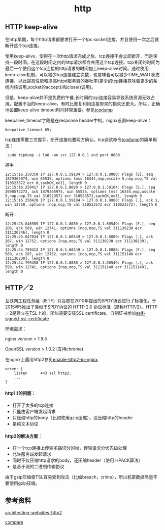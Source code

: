 <h1 align="center">http</h1>

HTTP keep-alive
-

在http早期，每个http请求都要求打开一个tpc socket连接，并且使用一次之后就断开这个tcp连接。

使用keep-alive，使得在一次http请求完成之后，tcp连接不会立即断开，而是保持一段时间。在这段时间之内的http请求都会共用这个tcp连接。tcp关闭的时间为最后一个使用这个tcp连接的http请求的时间加上keep-alive时间。通过使用keep-alive机制，可以减少tcp连接建立次数，也意味着可以减少TIME_WAIT状态连接，以此提高性能和提高httpd服务器的吞吐率(更少的tcp连接意味着更少的系统内核调用,socket的accept()和close()调用)。

但是，keep-alive并不是免费的午餐,长时间的tcp连接容易导致系统资源无效占用。配置不当的keep-alive，有时比重复利用连接带来的损失还更大。所以，正确地设置keep-alive timeout时间非常重要。参见<a href="http://www.nowamagic.net/academy/detail/23350305" target="_blank">tcpdump</a>

keepalive_timeout字段是在response header中的，nignx设置keep-alive：

```
keepalive_timeout 65;
```

tcp连接需要三次握手，断开连接也要两方确认。tcp调试命令<a href="http://www.tcpdump.org/manpages/tcpdump.1.html" target="_blank">tcpdump</a>的简单用法：

```
 sudo tcpdump -i lo0 -nn src 127.0.0.1 and port 8080
```

握手：
```
12:15:16.250350 IP 127.0.0.1.59104 > 127.0.0.1.8080: Flags [S], seq 1879365974, win 65535, options [mss 16344,nop,wscale 5,nop,nop,TS val 310523572 ecr 0,sackOK,eol], length 0
12:15:16.250417 IP 127.0.0.1.8080 > 127.0.0.1.59104: Flags [S.], seq 2098572273, ack 1879365975, win 65535, options [mss 16344,nop,wscale 5,nop,nop,TS val 310523572 ecr 310523572,sackOK,eol], length 0
12:15:16.250428 IP 127.0.0.1.59104 > 127.0.0.1.8080: Flags [.], ack 1, win 12759, options [nop,nop,TS val 310523572 ecr 310523572], length 0
```

断开：
```
12:25:23.846985 IP 127.0.0.1.8080 > 127.0.0.1.60549: Flags [F.], seq 206, ack 589, win 12741, options [nop,nop,TS val 311130230 ecr 311120246], length 0
12:25:23.847034 IP 127.0.0.1.60549 > 127.0.0.1.8080: Flags [.], ack 207, win 12752, options [nop,nop,TS val 311130230 ecr 311130230], length 0
12:25:44.799412 IP 127.0.0.1.60549 > 127.0.0.1.8080: Flags [F.], seq 589, ack 207, win 12752, options [nop,nop,TS val 311151140 ecr 311130230], length 0
12:25:44.799458 IP 127.0.0.1.8080 > 127.0.0.1.60549: Flags [.], ack 590, win 12741, options [nop,nop,TS val 311151140 ecr 311151140], length 0
```

HTTP／2
-

互联网工程任务组（IETF）对谷歌在2010年提出的SPDY协议进行了标准化，于2015年5推出了类似于SPDY协议的 HTTP 2.0 协议标准（简称HTTP/2）。HTTP／2是建立在TSL上的，所以需要安装SSL certificate。自制证书参加<a href="https://ma.ttias.be/how-to-create-a-self-signed-ssl-certificate-with-openssl/" target="_blank">self-signed-ssl-certificate</a>

环境需求：

nginx version > 1.9.5

OpenSSL version > 1.0.2 (支持chrome)

在nginx上启用http2参见<a href="https://ma.ttias.be/enable-http2-in-nginx/" target="_blank">enable-http2-in-nginx</a>

```
server {
	listen		443 ssl http2;
	...
}
```

#### http1.1的问题：

- 打开了太多的tcp连接
- 只能由客户端发起请求
- 只压缩http的body（比如使用gzip压缩），没压缩http的header
- 是纯文本协议

#### http2的解决方案：

- 在一个tcp连接上传输多路切分的帧，传输请求分优先级处理
- 允许服务端发起请求
- 同时不仅压缩http请求的body，还压缩header（使用 HPACK算法）
- 是基于流的二进制传输协议

由于gzip压缩使TSL容易受到攻击（比如breach，crime），所以机密数据尽量不要使用gzip压缩。


参考资料
-

<a href="https://ma.ttias.be/architecting-websites-http2-era/" target="_blank">architecting-websites-http2</a>

<a href="https://www.usenix.org/sites/default/files/conference/protected-files/nsdi14_slides_wang.pdf" target="_blank">compare</a>



